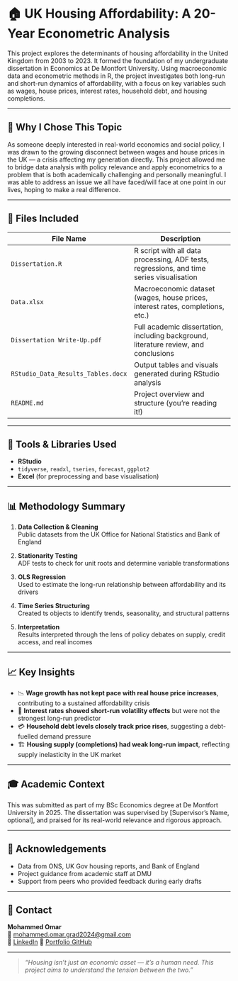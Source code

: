 # 🏠 UK Housing Affordability: A 20-Year Econometric Analysis

This project explores the determinants of housing affordability in the United Kingdom from 2003 to 2023. It formed the foundation of my undergraduate dissertation in Economics at De Montfort University. Using macroeconomic data and econometric methods in R, the project investigates both long-run and short-run dynamics of affordability, with a focus on key variables such as wages, house prices, interest rates, household debt, and housing completions.

---

## 📌 Why I Chose This Topic

As someone deeply interested in real-world economics and social policy, I was drawn to the growing disconnect between wages and house prices in the UK — a crisis affecting my generation directly. This project allowed me to bridge data analysis with policy relevance and apply econometrics to a problem that is both academically challenging and personally meaningful. I was able to address an issue we all have faced/will face at one point in our lives, hoping to make a real difference. 

---

## 📁 Files Included

| File Name | Description |
|-----------|-------------|
| `Dissertation.R` | R script with all data processing, ADF tests, regressions, and time series visualisation |
| `Data.xlsx` | Macroeconomic dataset (wages, house prices, interest rates, completions, etc.) |
| `Dissertation Write-Up.pdf` | Full academic dissertation, including background, literature review, and conclusions |
| `RStudio_Data_Results_Tables.docx` | Output tables and visuals generated during RStudio analysis |
| `README.md` | Project overview and structure (you’re reading it!)

---

## 🧰 Tools & Libraries Used

- **RStudio**  
- `tidyverse`, `readxl`, `tseries`, `forecast`, `ggplot2`  
- **Excel** (for preprocessing and base visualisation)

---

## 📊 Methodology Summary

1. **Data Collection & Cleaning**  
   Public datasets from the UK Office for National Statistics and Bank of England

2. **Stationarity Testing**  
   ADF tests to check for unit roots and determine variable transformations

3. **OLS Regression**  
   Used to estimate the long-run relationship between affordability and its drivers

4. **Time Series Structuring**  
   Created ts objects to identify trends, seasonality, and structural patterns

5. **Interpretation**  
   Results interpreted through the lens of policy debates on supply, credit access, and real incomes

---

## 📈 Key Insights

- 📉 **Wage growth has not kept pace with real house price increases**, contributing to a sustained affordability crisis
- 🏦 **Interest rates showed short-run volatility effects** but were not the strongest long-run predictor
- 💳 **Household debt levels closely track price rises**, suggesting a debt-fuelled demand pressure
- 🏗️ **Housing supply (completions) had weak long-run impact**, reflecting supply inelasticity in the UK market

---

## 🎓 Academic Context

This was submitted as part of my BSc Economics degree at De Montfort University in 2025. The dissertation was supervised by [Supervisor’s Name, optional], and praised for its real-world relevance and rigorous approach.

---

## 🤝 Acknowledgements

- Data from ONS, UK Gov housing reports, and Bank of England
- Project guidance from academic staff at DMU
- Support from peers who provided feedback during early drafts

---

## 🔗 Contact

**Mohammed Omar**  
📧 mohammed.omar.grad2024@gmail.com  
🔗 [LinkedIn](https://www.linkedin.com/in/mohammed-omar-6b006035a?utm_source=share&utm_campaign=share_via&utm_content=profile&utm_medium=ios_app)
🔗 [Portfolio GitHub](https://github.com/Mohammed-data)

---

> _“Housing isn’t just an economic asset — it’s a human need. This project aims to understand the tension between the two.”_

